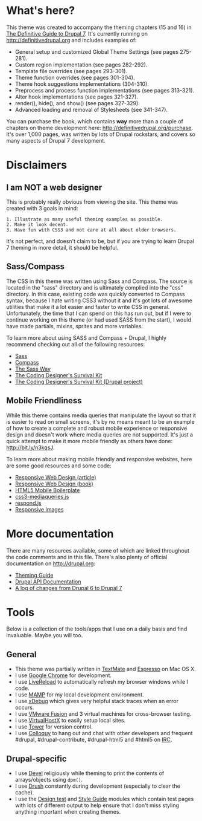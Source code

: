 # What's here?

This theme was created to accompany the theming chapters (15 and 16) in
[The Definitive Guide to Drupal 7](http://definitivedrupal.org). It's currently running on http://definitivedrupal.org and includes examples of:

* General setup and customized Global Theme Settings (see pages 275-281).
* Custom region implementation (see pages 282-292).
* Template file overrides (see pages 293-301).
* Theme function overrides (see pages 301-304).
* Theme hook suggestions implementations (304-310).
* Preprocess and process function implementations (see pages 313-321).
* Alter hook implementations (see pages 321-327).
* render(), hide(), and show() (see pages 327-329).
* Advanced loading and removal of Stylesheets (see 341-347).

You can purchase the book, which contains **way** more than a couple of chapters on theme development here: http://definitivedrupal.org/purchase. It's over 1,000 pages, was written by lots of Drupal rockstars, and covers so many aspects of Drupal 7 development.

# Disclaimers

## I am NOT a web designer

This is probably really obvious from viewing the site. This theme was created with 3 goals in mind:

    1. Illustrate as many useful theming examples as possible.
    2. Make it look decent.
    3. Have fun with CSS3 and not care at all about older browsers.

It's not perfect, and doesn't claim to be, but if you are trying to learn Drupal 7 theming in more detail, it should be helpful.

## Sass/Compass

The CSS in this theme was written using Sass and Compass. The source is located in the "sass" directory and is ultimately complied into the "css" directory. In this case, existing code was quickly converted to Compass syntax, because I hate writing CSS3 without it and it's got lots of awesome utilities that make it a lot easier and faster to write CSS in general. Unfortunately, the time that I can spend on this has run out, but if I were to continue working on this theme (or had used SASS from the start), I would have made partials, mixins, sprites and more variables.

To learn more about using SASS and Compass + Drupal, I highly recommend checking out all of the following resources:

* [Sass](http://sass-lang.com)
* [Compass](http://compass-style.org)
* [The Sass Way](http://thesassway.com)
* [The Coding Designer's Survival Kit](http://thecodingdesigner.com)
* [The Coding Designer's Survival Kit (Drupal project)](http://drupal.org/project/survivalkit)

## Mobile Friendliness

While this theme contains media queries that manipulate the layout so that it is easier to read on small screens, it's by no means meant to be an example of how to create a complete and robust mobile experience or responsive design and doesn't work where media queries are not supported. It's just a quick attempt to make it more mobile friendly as others have done: http://bit.ly/n3kqsJ.

To learn more about making mobile friendly and responsive websites, here are some good resources and some code:

* [Responsive Web Design (article)](http://www.alistapart.com/articles/responsive-web-design/)
* [Responsive Web Design (book)](http://www.abookapart.com/products/responsive-web-design)
* [HTML5 Mobile Boilerplate](http://html5boilerplate.com/mobile/)
* [css3-mediaqueries.js](http://code.google.com/p/css3-mediaqueries-js/)
* [respond.js](https://github.com/scottjehl/Respond)
* [Responsive Images](https://github.com/filamentgroup/Responsive-Images)

# More documentation

There are many resources available, some of which are linked throughout the code comments and in this file. There's also plenty of official documentation on http://drupal.org:

* [Theming Guide](http://drupal.org/theme-guide/6-7)
* [Drupal API Documentation](http://api.drupal.org)
* [A log of changes from Drupal 6 to Drupal 7](http://drupal.org/update/themes/6/7)

# Tools

Below is a collection of the tools/apps that I use on a daily basis and find invaluable. Maybe you will too.

##  General

* This theme was partially written in [TextMate](http://macromates.com) and [Espresso](http://macrabbit.com/espresso/) on Mac OS X.
* I use [Google Chrome](http://www.google.com/chrome) for development.
* I use [LiveReload](http://livereload.com) to automatically refresh my browser windows while I code.
* I use [MAMP](http://www.mamp.info) for my local development environment.
* I use [xDebug](http://xdebug.org) which gives very helpful stack traces when an error occurs.
* I use [VMware Fusion](http://www.vmware.com/products/fusion/overview.html) and 3 virtual machines for cross-browser testing.
* I use [VirtualHostX](http://clickontyler.com/virtualhostx) to easily setup local sites.
* I use [Tower](http://www.git-tower.com) for version control.
* I use [Colloquy](http://colloquy.info) to hang out and chat with other developers and frequent #drupal, #drupal-contribute, #drupal-html5 and #html5 on [IRC](http://drupal.org/irc).

## Drupal-specific

* I use [Devel](http://drupal.org/project/devel) religiously while theming to print the contents of arrays/objects using <code>dpm()</code>.
* I use [Drush](http://drupal.org/project/drush) constantly during development (especially to clear the cache).
* I use the [Design test](http://drupal.org/project/design) and [Style Guide](http://drupal.org/project/styleguide) modules which contain test pages with lots of different output to help ensure that I don't miss styling anything important when creating themes.




